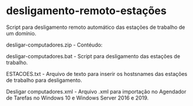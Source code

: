 # desligamento-remoto-estações
Script para desligamento remoto automático das estações de trabalho de um domínio.


desligar-computadores.zip - Contéudo:

desligar-computadores.bat - Script para desligamento das estações de trabalho.

ESTACOES.txt - Arquivo de texto para inserir os hostsnames das estações de trabalho para desligamento.

Desligar computadores.xml - Arquivo .xml para importação no Agendador de Tarefas no Windows 10 e Windows Server 2016 e 2019.

